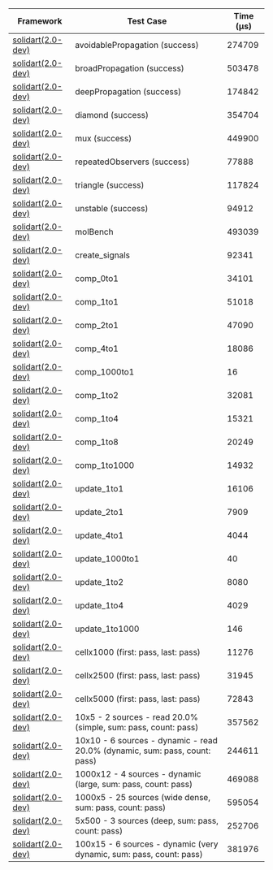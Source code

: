 | Framework | Test Case | Time (μs) |
| --- | --- | --- |
| [solidart(2.0-dev)](https://github.com/nank1ro/solidart/tree/dev) | avoidablePropagation (success) | 274709 |
| [solidart(2.0-dev)](https://github.com/nank1ro/solidart/tree/dev) | broadPropagation (success) | 503478 |
| [solidart(2.0-dev)](https://github.com/nank1ro/solidart/tree/dev) | deepPropagation (success) | 174842 |
| [solidart(2.0-dev)](https://github.com/nank1ro/solidart/tree/dev) | diamond (success) | 354704 |
| [solidart(2.0-dev)](https://github.com/nank1ro/solidart/tree/dev) | mux (success) | 449900 |
| [solidart(2.0-dev)](https://github.com/nank1ro/solidart/tree/dev) | repeatedObservers (success) | 77888 |
| [solidart(2.0-dev)](https://github.com/nank1ro/solidart/tree/dev) | triangle (success) | 117824 |
| [solidart(2.0-dev)](https://github.com/nank1ro/solidart/tree/dev) | unstable (success) | 94912 |
| [solidart(2.0-dev)](https://github.com/nank1ro/solidart/tree/dev) | molBench | 493039 |
| [solidart(2.0-dev)](https://github.com/nank1ro/solidart/tree/dev) | create_signals | 92341 |
| [solidart(2.0-dev)](https://github.com/nank1ro/solidart/tree/dev) | comp_0to1 | 34101 |
| [solidart(2.0-dev)](https://github.com/nank1ro/solidart/tree/dev) | comp_1to1 | 51018 |
| [solidart(2.0-dev)](https://github.com/nank1ro/solidart/tree/dev) | comp_2to1 | 47090 |
| [solidart(2.0-dev)](https://github.com/nank1ro/solidart/tree/dev) | comp_4to1 | 18086 |
| [solidart(2.0-dev)](https://github.com/nank1ro/solidart/tree/dev) | comp_1000to1 | 16 |
| [solidart(2.0-dev)](https://github.com/nank1ro/solidart/tree/dev) | comp_1to2 | 32081 |
| [solidart(2.0-dev)](https://github.com/nank1ro/solidart/tree/dev) | comp_1to4 | 15321 |
| [solidart(2.0-dev)](https://github.com/nank1ro/solidart/tree/dev) | comp_1to8 | 20249 |
| [solidart(2.0-dev)](https://github.com/nank1ro/solidart/tree/dev) | comp_1to1000 | 14932 |
| [solidart(2.0-dev)](https://github.com/nank1ro/solidart/tree/dev) | update_1to1 | 16106 |
| [solidart(2.0-dev)](https://github.com/nank1ro/solidart/tree/dev) | update_2to1 | 7909 |
| [solidart(2.0-dev)](https://github.com/nank1ro/solidart/tree/dev) | update_4to1 | 4044 |
| [solidart(2.0-dev)](https://github.com/nank1ro/solidart/tree/dev) | update_1000to1 | 40 |
| [solidart(2.0-dev)](https://github.com/nank1ro/solidart/tree/dev) | update_1to2 | 8080 |
| [solidart(2.0-dev)](https://github.com/nank1ro/solidart/tree/dev) | update_1to4 | 4029 |
| [solidart(2.0-dev)](https://github.com/nank1ro/solidart/tree/dev) | update_1to1000 | 146 |
| [solidart(2.0-dev)](https://github.com/nank1ro/solidart/tree/dev) | cellx1000 (first: pass, last: pass) | 11276 |
| [solidart(2.0-dev)](https://github.com/nank1ro/solidart/tree/dev) | cellx2500 (first: pass, last: pass) | 31945 |
| [solidart(2.0-dev)](https://github.com/nank1ro/solidart/tree/dev) | cellx5000 (first: pass, last: pass) | 72843 |
| [solidart(2.0-dev)](https://github.com/nank1ro/solidart/tree/dev) | 10x5 - 2 sources - read 20.0% (simple, sum: pass, count: pass) | 357562 |
| [solidart(2.0-dev)](https://github.com/nank1ro/solidart/tree/dev) | 10x10 - 6 sources - dynamic - read 20.0% (dynamic, sum: pass, count: pass) | 244611 |
| [solidart(2.0-dev)](https://github.com/nank1ro/solidart/tree/dev) | 1000x12 - 4 sources - dynamic (large, sum: pass, count: pass) | 469088 |
| [solidart(2.0-dev)](https://github.com/nank1ro/solidart/tree/dev) | 1000x5 - 25 sources (wide dense, sum: pass, count: pass) | 595054 |
| [solidart(2.0-dev)](https://github.com/nank1ro/solidart/tree/dev) | 5x500 - 3 sources (deep, sum: pass, count: pass) | 252706 |
| [solidart(2.0-dev)](https://github.com/nank1ro/solidart/tree/dev) | 100x15 - 6 sources - dynamic (very dynamic, sum: pass, count: pass) | 381976 |
